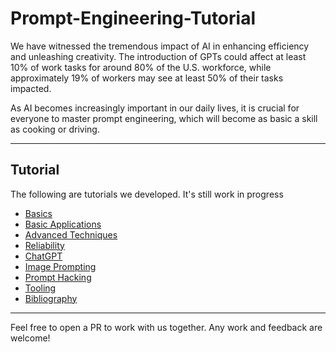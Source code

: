 # Prompt-Engineering-Tutorial

We have witnessed the tremendous impact of AI in enhancing efficiency and unleashing creativity. The introduction of GPTs could affect at least 10% of work tasks for around 80% of the U.S. workforce, while approximately 19% of workers may see at least 50% of their tasks impacted. 

As AI becomes increasingly important in our daily lives, it is crucial for everyone to master prompt engineering, which will become as basic a skill as cooking or driving.

***

## Tutorial
The following are tutorials we developed. It's still work in progress
- [Basics](/Tutorials/prompting-basics.md)
- [Basic Applications](/Tutorials/prompting-basic-applications.md)
- [Advanced Techniques](/Tutorials/prompting-advanced-techniques.md)
- [Reliability](/Tutorials/prompting-reliability.md)
- [ChatGPT](/Tutorial/prompting-chatgpt.md)
- [Image Prompting](/Tutorials/prompting-image-prompting.md)
- [Prompt Hacking](/Tutorials/prompting-hacking.md)
- [Tooling](/Tutorials/prompting-tooling.md)
- [Bibliography](/Tutorials/prompting-bibliography.md)

***

Feel free to open a PR to work with us together. Any work and feedback are welcome!

